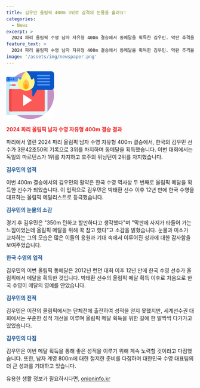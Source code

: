 ```yaml
---
title: 김우민 올림픽 400m 3위로 감격의 눈물을 흘려요!
categories:
  - News
excerpt: >
  2024 파리 올림픽 수영 남자 자유형 400m 결승에서 동메달을 획득한 김우민. 막판 추격을 따돌리며 역사적인 순위를 기록했고, 눈물의 감격 속에서 메달을 안고 기념촬영을 했다. 박태환 이후 12년 만에 빛나는 올림픽 메달. 1번 레인으로 힘든 예선을 거쳐 결승에서 기량을 발휘한 김우민은 한국 수영의 자존심. 메달을 획득한 김우민은 앞으로도 좋은 성적을 낼 것으로 다짐했다.
feature_text: >
  2024 파리 올림픽 수영 남자 자유형 400m 결승에서 동메달을 획득한 김우민. 막판 추격을 따돌리며 역사적인 순위를 기록했고, 눈물의 감격 속에서 메달을 안고 기념촬영을 했다. 박태환 이후 12년 만에 빛나는 올림픽 메달. 1번 레인으로 힘든 예선을 거쳐 결승에서 기량을 발휘한 김우민은 한국 수영의 자존심. 메달을 획득한 김우민은 앞으로도 좋은 성적을 낼 것으로 다짐했다.
image: '/assets/img/newspaper.png'
---
```


<p><img src="/assets/img/news.png" alt="rentncar 속보" /></p>

<p><b><span style="color: #ee2323;">2024 파리 올림픽 남자 수영 자유형 400m 결승 결과</span></b></p>

<p>파리에서 열린 2024 파리 올림픽 남자 수영 자유형 400m 결승에서, 한국의 김우민 선수가 3분42초50의 기록으로 3위를 차지하며 동메달을 획득했습니다. 이번 대회에서는 독일의 마르텐스가 1위를 차지하고 호주의 위닝턴이 2위를 차지했습니다.</p>

<p><b><span style="color: #1a5490;">김우민의 업적</span></b></p>

<p>이번 400m 결승에서의 김우민의 활약은 한국 수영 역사상 두 번째로 올림픽 메달을 획득한 선수가 되었습니다. 이 업적으로 김우민은 박태환 선수 이후 12년 만에 한국 수영을 대표하는 올림픽 메달리스트로 등극했습니다.</p>

<p><b><span style="color: #1a5490;">김우민의 눈물의 소감</span></b></p>

<p>경기 후 김우민은 "350m 턴하고 할만하다고 생각했다"며 "막판에 사지가 타들어 가는 느낌이었는데 올림픽 메달을 위해 꾹 참고 했다"고 소감을 밝혔습니다. 눈물과 미소가 교차하는 그의 모습은 많은 이들의 응원과 기대 속에서 이루어진 성과에 대한 감사함을 보여주었습니다.</p>

<p><b><span style="color: #1a5490;">한국 수영의 업적</span></b></p>

<p>김우민의 이번 올림픽 동메달은 2012년 런던 대회 이후 12년 만에 한국 수영 선수가 올림픽에서 메달을 획득한 것입니다. 박태환 선수의 올림픽 메달 획득 이후로 처음으로 한국 수영이 메달의 영예를 안았습니다.</p>

<p><b><span style="color: #1a5490;">김우민의 전적</span></b></p>

<p>김우민은 이전의 올림픽에서는 단체전에 출전하여 성적을 얻지 못했지만, 세계선수권 대회에서는 꾸준한 성적 개선을 이루며 올림픽 메달 획득을 위한 길에 한 발짝씩 다가가고 있었습니다. </p>

<p><b><span style="color: #1a5490;">김우민의 다짐</span></b></p>

<p>김우민은 이번 메달 획득을 통해 좋은 성적을 이루기 위해 계속 노력할 것이라고 다짐했습니다. 또한, 남자 계영 800m에 대한 철저한 준비를 다짐하며 대한민국 수영 대표팀의 더 큰 성과를 기대하고 있습니다.</p>
유용한 생활 정보가 필요하시다면, <a href="https://onioninfo.kr" rel="dofollow">onioninfo.kr</a>


